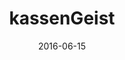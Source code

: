 ---
layout: site
title: "kassenGeist"
date: 2016-06-15
categories: [community]
version: 1.5.8
major: 1
minor: 5
patch: 8
slug: kassengeist
link: http://www.kassengeist.at/
submitter: lpolepeddi
permalink: /sites/:slug
---